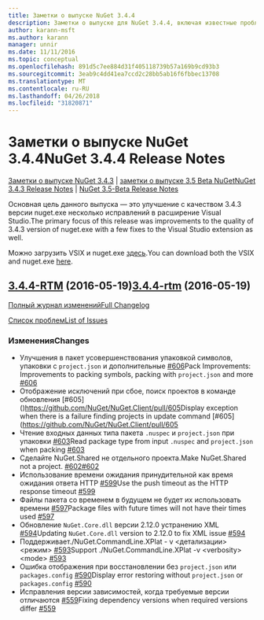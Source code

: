 ```yaml
---
title: Заметки о выпуске NuGet 3.4.4
description: Заметки о выпуске для NuGet 3.4.4, включая известные проблемы, исправленные ошибки, добавленные функции и DCR.
author: karann-msft
ms.author: karann
manager: unnir
ms.date: 11/11/2016
ms.topic: conceptual
ms.openlocfilehash: 891d5c7ee884d31f405118739b57a169b9cd93b3
ms.sourcegitcommit: 3eab9c4dd41ea7ccd2c28bb5ab16f6fbbec13708
ms.translationtype: MT
ms.contentlocale: ru-RU
ms.lasthandoff: 04/26/2018
ms.locfileid: "31820871"
---
```

# <a name="nuget-344-release-notes"></a><span data-ttu-id="35ed9-103">Заметки о выпуске NuGet 3.4.4</span><span class="sxs-lookup"><span data-stu-id="35ed9-103">NuGet 3.4.4 Release Notes</span></span>

<span data-ttu-id="35ed9-104">[Заметки о выпуске NuGet 3.4.3](../release-notes/nuget-3.4.3.md) | [заметки о выпуске 3.5 Beta NuGet](../release-notes/nuget-3.5-Beta.md)</span><span class="sxs-lookup"><span data-stu-id="35ed9-104">[NuGet 3.4.3 Release Notes](../release-notes/nuget-3.4.3.md) | [NuGet 3.5-Beta Release Notes](../release-notes/nuget-3.5-Beta.md)</span></span>

<span data-ttu-id="35ed9-105">Основная цель данного выпуска — это улучшение с качеством 3.4.3 версии nuget.exe несколько исправлений в расширение Visual Studio.</span><span class="sxs-lookup"><span data-stu-id="35ed9-105">The primary focus of this release was improvements to the quality of 3.4.3 version of nuget.exe with a few fixes to the Visual Studio extension as well.</span></span>

<span data-ttu-id="35ed9-106">Можно загрузить VSIX и nuget.exe [здесь](https://dist.nuget.org/index.html).</span><span class="sxs-lookup"><span data-stu-id="35ed9-106">You can download both the VSIX and nuget.exe [here](https://dist.nuget.org/index.html).</span></span>

## <a name="344-rtmhttpsgithubcomnugetnugetclienttree344-rtm-2016-05-19"></a><span data-ttu-id="35ed9-107">[3.4.4-RTM](https://github.com/NuGet/NuGet.Client/tree/3.4.4-rtm) (2016-05-19)</span><span class="sxs-lookup"><span data-stu-id="35ed9-107">[3.4.4-rtm](https://github.com/NuGet/NuGet.Client/tree/3.4.4-rtm) (2016-05-19)</span></span>

[<span data-ttu-id="35ed9-108">Полный журнал изменений</span><span class="sxs-lookup"><span data-stu-id="35ed9-108">Full Changelog</span></span>](https://github.com/NuGet/NuGet.Client/compare/3.5.0-beta-final...3.4.4-rtm)

[<span data-ttu-id="35ed9-109">Список проблем</span><span class="sxs-lookup"><span data-stu-id="35ed9-109">List of Issues</span></span>](https://github.com/NuGet/Home/issues?q=is%3Aissue+milestone%3A3.4.4+is%3Aclosed)

### <a name="changes"></a><span data-ttu-id="35ed9-110">Изменения</span><span class="sxs-lookup"><span data-stu-id="35ed9-110">Changes</span></span>

- <span data-ttu-id="35ed9-111">Улучшения в пакет усовершенствования упаковкой символов, упаковки с `project.json` и дополнительные [ \#606](https://github.com/NuGet/NuGet.Client/pull/606)</span><span class="sxs-lookup"><span data-stu-id="35ed9-111">Pack Improvements: Improvements to packing symbols, packing with `project.json` and more [\#606](https://github.com/NuGet/NuGet.Client/pull/606)</span></span>
- <span data-ttu-id="35ed9-112">Отображение исключений при сбое, поиск проектов в команде обновления [\#605] ()https://github.com/NuGet/NuGet.Client/pull/605</span><span class="sxs-lookup"><span data-stu-id="35ed9-112">Display exception when there is a failure finding projects in update command [\#605](https://github.com/NuGet/NuGet.Client/pull/605</span></span>
- <span data-ttu-id="35ed9-113">Чтение входных данных типа пакета `.nuspec` и `project.json` при упаковки [ \#603](https://github.com/NuGet/NuGet.Client/pull/603)</span><span class="sxs-lookup"><span data-stu-id="35ed9-113">Read package type from input `.nuspec` and `project.json` when packing [\#603](https://github.com/NuGet/NuGet.Client/pull/603)</span></span>
- <span data-ttu-id="35ed9-114">Сделайте NuGet.Shared не отдельного проекта.</span><span class="sxs-lookup"><span data-stu-id="35ed9-114">Make NuGet.Shared not a project.</span></span> [<span data-ttu-id="35ed9-115">\#602</span><span class="sxs-lookup"><span data-stu-id="35ed9-115">\#602</span></span>](https://github.com/NuGet/NuGet.Client/pull/602)
- <span data-ttu-id="35ed9-116">Использование времени ожидания принудительной как время ожидания ответа HTTP [ \#599](https://github.com/NuGet/NuGet.Client/pull/599)</span><span class="sxs-lookup"><span data-stu-id="35ed9-116">Use the push timeout as the HTTP response timeout [\#599](https://github.com/NuGet/NuGet.Client/pull/599)</span></span>
- <span data-ttu-id="35ed9-117">Файлы пакета со временем в будущем не будет их использовать времени [ \#597](https://github.com/NuGet/NuGet.Client/pull/597)</span><span class="sxs-lookup"><span data-stu-id="35ed9-117">Package files with future times will not have their times used [\#597](https://github.com/NuGet/NuGet.Client/pull/597)</span></span>
- <span data-ttu-id="35ed9-118">Обновление `NuGet.Core.dll` версии 2.12.0 устранению XML [ \#594](https://github.com/NuGet/NuGet.Client/pull/594)</span><span class="sxs-lookup"><span data-stu-id="35ed9-118">Updating `NuGet.Core.dll` version to 2.12.0 to fix XML issue [\#594](https://github.com/NuGet/NuGet.Client/pull/594)</span></span>
- <span data-ttu-id="35ed9-119">Поддерживает./NuGet.CommandLine.XPlat - v \<детализации\> \<режим\> [ \#593](https://github.com/NuGet/NuGet.Client/pull/593)</span><span class="sxs-lookup"><span data-stu-id="35ed9-119">Support ./NuGet.CommandLine.XPlat -v \<verbosity\> \<mode\> [\#593](https://github.com/NuGet/NuGet.Client/pull/593)</span></span>
- <span data-ttu-id="35ed9-120">Ошибка отображения при восстановлении без `project.json` или `packages.config` [ \#590](https://github.com/NuGet/NuGet.Client/pull/590)</span><span class="sxs-lookup"><span data-stu-id="35ed9-120">Display error restoring without `project.json` or `packages.config` [\#590](https://github.com/NuGet/NuGet.Client/pull/590)</span></span>
- <span data-ttu-id="35ed9-121">Исправления версии зависимостей, когда требуемые версии отличаются [ \#559](https://github.com/NuGet/NuGet.Client/pull/559)</span><span class="sxs-lookup"><span data-stu-id="35ed9-121">Fixing dependency versions when required versions differ [\#559](https://github.com/NuGet/NuGet.Client/pull/559)</span></span>